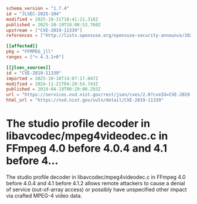 ```toml
schema_version = "1.7.4"
id = "JLSEC-2025-104"
modified = 2025-10-31T18:41:21.318Z
published = 2025-10-19T19:08:53.760Z
upstream = ["CVE-2019-11339"]
references = ["http://lists.opensuse.org/opensuse-security-announce/2020-01/msg00012.html", "http://www.securityfocus.com/bid/108037", "https://github.com/FFmpeg/FFmpeg/commit/1f686d023b95219db933394a7704ad9aa5f01cbb", "https://github.com/FFmpeg/FFmpeg/commit/d227ed5d598340e719eff7156b1aa0a4469e9a6a", "https://usn.ubuntu.com/3967-1/", "http://lists.opensuse.org/opensuse-security-announce/2020-01/msg00012.html", "http://www.securityfocus.com/bid/108037", "https://github.com/FFmpeg/FFmpeg/commit/1f686d023b95219db933394a7704ad9aa5f01cbb", "https://github.com/FFmpeg/FFmpeg/commit/d227ed5d598340e719eff7156b1aa0a4469e9a6a", "https://usn.ubuntu.com/3967-1/"]

[[affected]]
pkg = "FFMPEG_jll"
ranges = ["< 4.3.1+0"]

[[jlsec_sources]]
id = "CVE-2019-11339"
imported = 2025-10-18T14:07:17.047Z
modified = 2024-11-21T04:20:54.743Z
published = 2019-04-19T00:29:00.293Z
url = "https://services.nvd.nist.gov/rest/json/cves/2.0?cveId=CVE-2019-11339"
html_url = "https://nvd.nist.gov/vuln/detail/CVE-2019-11339"
```

# The studio profile decoder in libavcodec/mpeg4videodec.c in FFmpeg 4.0 before 4.0.4 and 4.1 before 4...

The studio profile decoder in libavcodec/mpeg4videodec.c in FFmpeg 4.0 before 4.0.4 and 4.1 before 4.1.2 allows remote attackers to cause a denial of service (out-of-array access) or possibly have unspecified other impact via crafted MPEG-4 video data.

